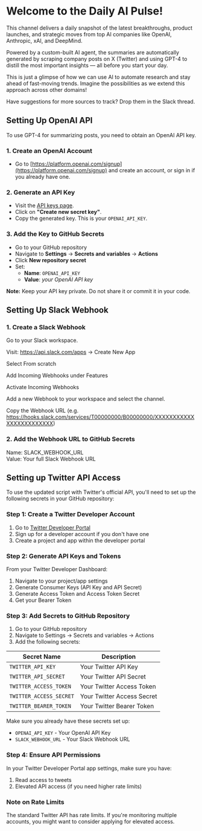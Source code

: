 # Welcome to the Daily AI Pulse!

This channel delivers a daily snapshot of the latest breakthroughs, product launches, and strategic moves from top AI companies like OpenAI, Anthropic, xAI, and DeepMind.

Powered by a custom-built AI agent, the summaries are automatically generated by scraping company posts on X (Twitter) and using GPT-4 to distill the most important insights — all before you start your day.

This is just a glimpse of how we can use AI to automate research and stay ahead of fast-moving trends. Imagine the possibilities as we extend this approach across other domains!

Have suggestions for more sources to track? Drop them in the Slack thread.

## Setting Up OpenAI API

To use GPT-4 for summarizing posts, you need to obtain an OpenAI API key.

### 1. Create an OpenAI Account
- Go to [https://platform.openai.com/signup](https://platform.openai.com/signup) and create an account, or sign in if you already have one.

### 2. Generate an API Key
- Visit the [API keys page](https://platform.openai.com/api-keys).
- Click on **"Create new secret key"**.
- Copy the generated key. This is your `OPENAI_API_KEY`.

### 3. Add the Key to GitHub Secrets
- Go to your GitHub repository
- Navigate to **Settings** → **Secrets and variables** → **Actions**
- Click **New repository secret**
- Set:
  - **Name**: `OPENAI_API_KEY`
  - **Value**: *your OpenAI API key*

**Note:** Keep your API key private. Do not share it or commit it in your code.

## Setting Up Slack Webhook

### 1. Create a Slack Webhook
Go to your Slack workspace.

Visit: https://api.slack.com/apps → Create New App

Select From scratch

Add Incoming Webhooks under Features

Activate Incoming Webhooks

Add a new Webhook to your workspace and select the channel.

Copy the Webhook URL (e.g. https://hooks.slack.com/services/T00000000/B00000000/XXXXXXXXXXXXXXXXXXXXXXXX)

### 2. Add the Webhook URL to GitHub Secrets

Name: SLACK_WEBHOOK_URL  
Value: Your full Slack Webhook URL

## Setting up Twitter API Access

To use the updated script with Twitter's official API, you'll need to set up the following secrets in your GitHub repository:

### Step 1: Create a Twitter Developer Account
1. Go to [Twitter Developer Portal](https://developer.twitter.com/)
2. Sign up for a developer account if you don't have one
3. Create a project and app within the developer portal

### Step 2: Generate API Keys and Tokens
From your Twitter Developer Dashboard:
1. Navigate to your project/app settings
2. Generate Consumer Keys (API Key and API Secret)
3. Generate Access Token and Access Token Secret
4. Get your Bearer Token

### Step 3: Add Secrets to GitHub Repository
1. Go to your GitHub repository
2. Navigate to Settings → Secrets and variables → Actions
3. Add the following secrets:

| Secret Name             | Description                  |
|-------------------------|------------------------------|
| `TWITTER_API_KEY`       | Your Twitter API Key         |
| `TWITTER_API_SECRET`    | Your Twitter API Secret      |
| `TWITTER_ACCESS_TOKEN`  | Your Twitter Access Token    |
| `TWITTER_ACCESS_SECRET` | Your Twitter Access Secret   |
| `TWITTER_BEARER_TOKEN`  | Your Twitter Bearer Token    |

Make sure you already have these secrets set up:
- `OPENAI_API_KEY` - Your OpenAI API Key
- `SLACK_WEBHOOK_URL` - Your Slack Webhook URL

### Step 4: Ensure API Permissions
In your Twitter Developer Portal app settings, make sure you have:
1. Read access to tweets
2. Elevated API access (if you need higher rate limits)

### Note on Rate Limits
The standard Twitter API has rate limits. If you're monitoring multiple accounts, you might want to consider applying for elevated access.
